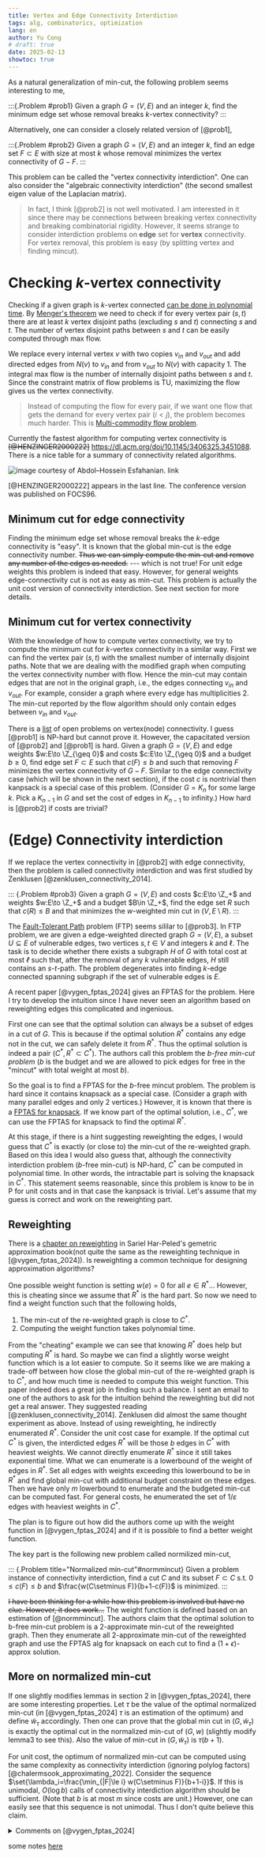 ```yaml
---
title: Vertex and Edge Connectivity Interdiction
tags: alg, combinatorics, optimization
lang: en
author: Yu Cong
# draft: true
date: 2025-02-13
showtoc: true
---
```


As a natural generalization of min-cut, the following problem seems interesting to me,

:::{.Problem #prob1}
Given a graph $G=(V,E)$ and an integer $k$, find the minimum edge set whose removal breaks $k$-vertex connectivity?
:::

Alternatively, one can consider a closely related version of [@prob1],

:::{.Problem #prob2}
Given a graph $G=(V,E)$ and an integer $k$, find an edge set $F\subset E$ with size at most $k$ whose removal minimizes the vertex connectivity of $G-F$.
:::

This problem can be called the "vertex connectivity interdiction". One can also consider the "algebraic connectivity interdiction" (the second smallest eigen value of the Laplacian matrix).

> In fact, I think [@prob2] is not well motivated. I am interested in it since there may be connections between breaking vertex connectivity and breaking combinatorial rigidity. However, it seems strange to consider interdiction problems on **edge** set for **vertex** connectivity. For vertex removal, this problem is easy (by splitting vertex and finding mincut).

# Checking $k$-vertex connectivity

Checking if a given graph is $k$-vertex connected [can be done in polynomial time](https://en.wikipedia.org/wiki/K-vertex-connected_graph#Computational_complexity).
By [Menger's theorem](https://en.wikipedia.org/wiki/Menger%27s_theorem) we need to check if for every vertex pair $(s,t)$ there are at least $k$ vertex disjoint paths (excluding $s$ and $t$) connecting $s$ and $t$. The number of vertex disjoint paths between $s$ and $t$ can be easily computed through max flow. 
<!-- Duplicate every vertex except $s$ and $t$ and connect an directed edge with capacity 1 between every pair of new vertices. The capacity is 1 for all edges.  -->
We replace every internal vertex $v$ with two copies $v_{in}$ and $v_{out}$ and add directed edges from $N(v)$ to $v_{in}$ and from $v_{out}$ to $N(v)$ with capacity 1. The integral max flow is the number of internally disjoint paths between $s$ and $t$. 
Since the constraint matrix of flow problems is TU, maximizing the flow gives us the vertex connectivity.

> Instead of computing the flow for every pair, if we want one flow that gets the demand for every vertex pair $(i<j)$, the problem becomes much harder. This is [Multi-commodity flow problem](https://en.wikipedia.org/wiki/Multi-commodity_flow_problem).

Currently the fastest algorithm for computing vertex connectivity is ~~[@HENZINGER2000222]~~ <https://dl.acm.org/doi/10.1145/3406325.3451088>.
There is a nice table for a summary of connectivity related algorithms.

![image courtesy of Abdol–Hossein Esfahanian. [link](http://www.cse.msu.edu/~esfahani/book_chapter/Graph_connectivity_chapter.pdf)](/images/vertex_connectivity_cut/table.png)

[@HENZINGER2000222] appears in the last line. The conference version was published on FOCS96.

## Minimum cut for edge connectivity

Finding the minimum edge set whose removal breaks the $k$-edge connectivity is "easy". It is known that the global min-cut is the edge connectivity number. ~~Thus we can simply compute the min-cut and remove any number of the edges as needed.~~ --- which is not true! For unit edge weights this problem is indeed that easy. However, for general weights edge-connectivity cut is not as easy as min-cut. This problem is actually the unit cost version of connectivity interdiction. See next section for more details.

## Minimum cut for vertex connectivity

With the knowledge of how to compute vertex connectivity, we try to compute the minimum cut for $k$-vertex connectivity in a similar way. First we can find the vertex pair $(s,t)$ with the smallest number of internally disjoint paths. Note that we are dealing with the modified graph when computing the vertex connectivity number with flow. Hence the min-cut may contain edges that are not in the original graph, i.e., the edges connecting $v_{in}$ and $v_{out}$. For example, consider a graph where every edge has multiplicities 2. The min-cut reported by the flow algorithm should only contain edges between $v_{in}$ and $v_{out}$.

There is a [list](https://lemon.cs.elte.hu/egres/open/Node-connectivity) of open problems on vertex(node) connectivity. I guess [@prob1] is NP-hard but cannot prove it. However, the capacitated version of [@prob2] and [@prob1] is hard. Given a graph $G=(V,E)$ and edge weights $w:E\to \Z_{\geq 0}$ and costs $c:E\to \Z_{\geq 0}$ and a budget $b\geq 0$, find edge set $F\subset E$ such that $c(F)\leq b$ and such that removing $F$ minimizes the vertex connectivity of $G-F$. Similar to the edge connectivity case (which will be shown in the next section), if the cost $c$ is nontrivial then kanpsack is a special case of this problem. (Consider $G=K_n$ for some large $k$. Pick a $K_{n-1}$ in $G$ and set the cost of edges in $K_{n-1}$ to infinity.) How hard is [@prob2] if costs are trivial?

# (Edge) Connectivity interdiction

If we replace the vertex connectivity in [@prob2] with edge connectivity, then the problem is called connectivity interdiction and was first studied by Zenklusen [@zenklusen_connectivity_2014].

::: {.Problem #prob3}
Given a graph $G=(V,E)$ and costs $c:E\to \Z_+$ and weights $w:E\to \Z_+$ and a budget $B\in \Z_+$, find the edge set $R$ such that $c(R)\leq B$ and that minimizes the $w$-weighted min cut in $(V,E\setminus R)$.
:::

The [Fault-Tolerant Path](https://arxiv.org/abs/2506.17008v1) problem (FTP) seems sililar to [@prob3]. In FTP problem, we are given a edge-weighted directed graph $G=(V,E)$, a subset $U \subseteq E$ of vulnerable edges, two vertices $s,t\in V$ and integers $k$ and $\ell$. The task is to decide whether there exists a subgraph $H$ of $G$ with total cost at most $ℓ$ such that, after the removal of any $k$ vulnerable edges, $H$ still contains an $s$-$t$-path. The problem degenerates into finding $k$-edge connected spanning subgraph if the set of vulnerable edges is $E$.


A recent paper [@vygen_fptas_2024] gives an FPTAS for the problem. Here I try to develop the intuition since I have never seen an algorithm based on reweighting edges this complicated and ingenious.

First one can see that the optimal solution can always be a subset of edges in a cut of $G$. This is because if the optimal solution $R^*$ contains any edge not in the cut, we can safely delete it from $R^*$. Thus the optimal solution is indeed a pair $(C^*,R^*\subset C^*)$. The authors call this problem the *$b$-free min-cut problem* ($b$ is the budget and we are allowed to pick edges for free in the "mincut" with total weight at most $b$).

So the goal is to find a FPTAS for the $b$-free mincut problem. The problem is hard since it contains knapsack as a special case. (Consider a graph with many parallel edges and only 2 vertices.) However, it is known that there is a [FPTAS for knapsack](https://www.cs.cmu.edu/afs/cs/academic/class/15854-f05/www/scribe/lec10.pdf). If we know part of the optimal solution, i.e., $C^*$, we can use the FPTAS for knapsack to find the optimal $R^*$.

At this stage, if there is a hint suggesting reweighting the edges, I would guess that $C^*$ is exactly (or close to) the min-cut of the re-weighted graph. Based on this idea I would also guess that, although the connectivity interdiction problem ($b$-free min-cut) is NP-hard, $C^*$ can be computed in polynomial time. In other words, the intractable part is solving the knapsack in $C^*$. This statement seems reasonable, since this problem is know to be in P for unit costs and in that case the kanpsack is trivial. Let's assume that my guess is correct and work on the reweighting part.

## Reweighting

There is a [chapter on reweighting](https://sarielhp.org/teach/notes/aprx/lec/18_reweight.pdf) in Sariel Har-Peled's gemetric approximation book(not quite the same as the reweighting technique in [@vygen_fptas_2024]). Is reweighting a common technique for designing approximation algorithms?

One possible weight function is setting $w(e)=0$ for all $e\in R^*$... However, this is cheating since we assume that $R^*$ is the hard part. So now we need to find a weight function such that the following holds,

1. The min-cut of the re-weighted graph is close to $C^*$.
2. Computing the weight function takes polynomial time.

From the "cheating" example we can see that knowing $R^*$ does help but computing $R^*$ is hard. So maybe we can find a slightly worse weight function which is a lot easier to compute. So it seems like we are making a trade-off between how close the global min-cut of the re-weighted graph is to $C^*$, and how much time is needed to compute this weight function. This paper indeed does a great job in finding such a balance.
I sent an email to one of the authors to ask for the intuition behind the reweighting but did not get a real answer. They suggested reading [@zenklusen_connectivity_2014].
Zenklusen did almost the same thought experiment as above. Instead of using reweighting, he indirectly enumerated $R^*$. Consider the unit cost case for example. If the optimal cut $C^*$ is given, the interdicted edges $R^*$ will be those $b$ edges in $C^*$ with heaviest weights. We cannot directly enumerate $R^*$ since it still takes exponential time. What we can enumerate is a lowerbound of the weight of edges in $R^*$. Set all edges with weights exceeding this lowerbound to be in $R^*$ and find global min-cut with additional budget constraint on these edges. Then we have only $m$ lowerbound to enumerate and the budgeted min-cut can be computed fast. For general costs, he enumerated the set of ${1}/{\varepsilon}$ edges with heaviest weights in $C^*$.


The plan is to figure out how did the authors come up with the weight function in [@vygen_fptas_2024] and if it is possible to find a better weight function.

The key part is the following new problem called normilized min-cut,

::: {.Problem title="Normalized min-cut"#normmincut} 
Given a problem instance of connectivity interdiction, find a cut $C$ and its subset $F\subset C$ s.t. $0\leq c(F)\leq b$ and $\frac{w(C\setminus F)}{b+1-c(F)}$ is minimized.
:::

~~I have been thinking for a while how this problem is involved but have no clue. However, it does work...~~ The weight function is defined based on an estimation of [@normmincut]. The authors claim that the optimal solution to b-free min-cut problem is a 2-approximate min-cut of the reweighted graph. Then they enumerate all 2-approximate min-cut of the reweighted graph and use the FPTAS alg for knapsack on each cut to find a $(1+\epsilon)$-approx solution.

## More on normalized min-cut

If one slightly modifies lemmas in section 2 in [@vygen_fptas_2024], there are some interesting properties. Let $\tau$ be the value of the optimal normalized min-cut (in [@vygen_fptas_2024] $\tau$ is an estimation of the optimum) and define $\tilde{w}_\tau$ accordingly. Then one can prove that the global min cut in $(G,\tilde{w}_\tau)$ is exactly the optimal cut in the normalized min-cut of $(G,w)$ (slightly modify lemma3 to see this). Also the value of min-cut in $(G,\tilde{w}_\tau)$ is $\tau(b+1)$.

For unit cost, the optimum of normalized min-cut can be computed using the same complexity as connectivity interdiction (ignoring polylog factors) [@chalermsook_approximating_2022]. Consider the sequence $\set{\lambda_i=\frac{\min_{|F|\le i} w(C\setminus F)}{b+1-i}}$. If this is unimodal, $O(\log b)$ calls of connectivity interdiction algorithm should be sufficient. (Note that $b$ is at most $m$ since costs are unit.) However, one can easily see that this sequence is not unimodal. Thus I don't quite believe this claim.

<details>
<summary>
Comments on [@vygen_fptas_2024]
</summary>
After reading [@chalermsook_approximating_2022], I finally know why the authors use [@normmincut] to solve connectivity interdiction. Almost all techniques they used are directly from [@chalermsook_approximating_2022]. Read section 2 of [@chalermsook_approximating_2022] until 2.2, you know almost everything needed for a FPTAS solving connectivity interdiction. In fact, the authors cite [@chalermsook_approximating_2022] in their paper,

> In a recent paper of Chalermsook et el. [CHN+22] on survivable network design, the same problem was first introduced (under a diﬀerent name “minimum normalized free cut”) to deal with a certain boxing constraint in the LPs. There, a special case of unit-edge costs is actually solved as a technical necessity. To obtain an FPTAS in this paper, we emphasize that we do not need to solve the normalized min-cut problem per se, but rather we use its optimal solution as a certificate in the analysis of the weight function $\tilde{w}(i)$ in Theorem 3.

This paragraph is extremely misleading.
There is no clearly indication that very similar (in fact, almost identical) results are proven [CHN+22]. Not to mention that the authors were somewhat avoiding my question (in my opinion) about Normalized min-cut(see [reweighting part](#reweighting)).

It was mentioned in a footnote of [@chalermsook_approximating_2022] that a general version of normalized min-cut is used in [this paper](https://drops.dagstuhl.de/storage/00lipics/lipics-vol064-isaac2016/LIPIcs.ISAAC.2016.33/LIPIcs.ISAAC.2016.33.pdf), which in turn mentioned that normalized min-cut is an ordinary subroutine in MWU frameworks. This IPCO paper's writing style is toxic and causes huge waste of readers' time. I do not think this paper still can be accepted by IPCO if reviewers and PCs notice its relation with [CHN+22].

</details>

some notes [here](https://gitea.talldoor.uk/sxlxc/edge_conn_interdiction)